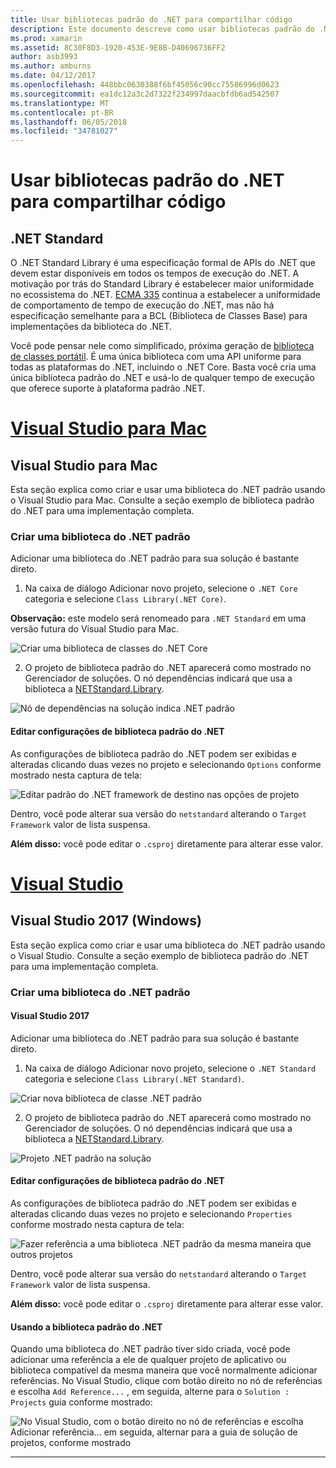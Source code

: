 ```yaml
---
title: Usar bibliotecas padrão do .NET para compartilhar código
description: Este documento descreve como usar bibliotecas padrão do .NET para compartilhar código. Ele aborda a criação de uma biblioteca .NET padrão, editar suas configurações e usá-lo em um aplicativo.
ms.prod: xamarin
ms.assetid: 8C30F8D3-1920-453E-9E8B-D40696736FF2
author: asb3993
ms.author: amburns
ms.date: 04/12/2017
ms.openlocfilehash: 448bbc0630388f6bf45056c90cc75586996d0623
ms.sourcegitcommit: ea1dc12a3c2d7322f234997daacbfdb6ad542507
ms.translationtype: MT
ms.contentlocale: pt-BR
ms.lasthandoff: 06/05/2018
ms.locfileid: "34781027"
---
```

# <a name="using-net-standard-libraries-to-share-code"></a>Usar bibliotecas padrão do .NET para compartilhar código

## <a name="net-standard"></a>.NET Standard

O .NET Standard Library é uma especificação formal de APIs do .NET que devem estar disponíveis em todos os tempos de execução do .NET. A motivação por trás do Standard Library é estabelecer maior uniformidade no ecossistema do .NET.
[ECMA 335](https://github.com/dotnet/coreclr/blob/master/Documentation/project-docs/dotnet-standards.md) continua a estabelecer a uniformidade de comportamento de tempo de execução do .NET, mas não há especificação semelhante para a BCL (Biblioteca de Classes Base) para implementações da biblioteca do .NET.

Você pode pensar nele como simplificado, próxima geração de [biblioteca de classes portátil](https://msdn.microsoft.com/library/gg597391.aspx).
É uma única biblioteca com uma API uniforme para todas as plataformas do .NET, incluindo o .NET Core. Basta você cria uma única biblioteca padrão do .NET e usá-lo de qualquer tempo de execução que oferece suporte à plataforma padrão .NET.

# <a name="visual-studio-for-mactabvsmac"></a>[Visual Studio para Mac](#tab/vsmac)

## <a name="visual-studio-for-mac"></a>Visual Studio para Mac

Esta seção explica como criar e usar uma biblioteca do .NET padrão usando o Visual Studio para Mac. Consulte a seção exemplo de biblioteca padrão do .NET para uma implementação completa.

### <a name="creating-a-net-standard-library"></a>Criar uma biblioteca do .NET padrão

Adicionar uma biblioteca do .NET padrão para sua solução é bastante direto.

1. Na caixa de diálogo Adicionar novo projeto, selecione o `.NET Core` categoria e selecione `Class Library(.NET Core)`.

  **Observação:** este modelo será renomeado para `.NET Standard` em uma versão futura do Visual Studio para Mac.

  ![Criar uma biblioteca de classes do .NET Core](net-standard-images/vsm01.png)

2. O projeto de biblioteca padrão do .NET aparecerá como mostrado no Gerenciador de soluções. O nó dependências indicará que usa a biblioteca a [NETStandard.Library](https://www.nuget.org/packages/NETStandard.Library/).

  ![Nó de dependências na solução indica .NET padrão](net-standard-images/vsm02.png)

#### <a name="editing-net-standard-library-settings"></a>Editar configurações de biblioteca padrão do .NET

As configurações de biblioteca padrão do .NET podem ser exibidas e alteradas clicando duas vezes no projeto e selecionando `Options` conforme mostrado nesta captura de tela:

![Editar padrão do .NET framework de destino nas opções de projeto](net-standard-images/vsm03.png)

Dentro, você pode alterar sua versão do `netstandard` alterando o `Target Framework` valor de lista suspensa.

**Além disso:** você pode editar o `.csproj` diretamente para alterar esse valor.

# <a name="visual-studiotabvswin"></a>[Visual Studio](#tab/vswin)

## <a name="visual-studio-2017-windows"></a>Visual Studio 2017 (Windows)

Esta seção explica como criar e usar uma biblioteca do .NET padrão usando o Visual Studio. Consulte a seção exemplo de biblioteca padrão do .NET para uma implementação completa.

### <a name="creating-a-net-standard-library"></a>Criar uma biblioteca do .NET padrão

#### <a name="visual-studio-2017"></a>Visual Studio 2017

Adicionar uma biblioteca do .NET padrão para sua solução é bastante direto.

1. Na caixa de diálogo Adicionar novo projeto, selecione o `.NET Standard` categoria e selecione `Class Library(.NET Standard)`.

  ![](net-standard-images/vs01.png "Criar nova biblioteca de classe .NET padrão")

2. O projeto de biblioteca padrão do .NET aparecerá como mostrado no Gerenciador de soluções. O nó dependências indicará que usa a biblioteca a [NETStandard.Library](https://www.nuget.org/packages/NETStandard.Library/).

  ![](net-standard-images/vs02.png "Projeto .NET padrão na solução")

#### <a name="editing-net-standard-library-settings"></a>Editar configurações de biblioteca padrão do .NET

As configurações de biblioteca padrão do .NET podem ser exibidas e alteradas clicando duas vezes no projeto e selecionando `Properties` conforme mostrado nesta captura de tela:

![](net-standard-images/vs03.png "Fazer referência a uma biblioteca .NET padrão da mesma maneira que outros projetos")

Dentro, você pode alterar sua versão do `netstandard` alterando o `Target Framework` valor de lista suspensa.

**Além disso:** você pode editar o `.csproj` diretamente para alterar esse valor.

#### <a name="using-net-standard-library"></a>Usando a biblioteca padrão do .NET

Quando uma biblioteca do .NET padrão tiver sido criada, você pode adicionar uma referência a ele de qualquer projeto de aplicativo ou biblioteca compatível da mesma maneira que você normalmente adicionar referências. No Visual Studio, clique com botão direito no nó de referências e escolha `Add Reference...` , em seguida, alterne para o `Solution : Projects` guia conforme mostrado:

![](net-standard-images/vs04.png "No Visual Studio, com o botão direito no nó de referências e escolha Adicionar referência... em seguida, alternar para a guia de solução de projetos, conforme mostrado")

-----

